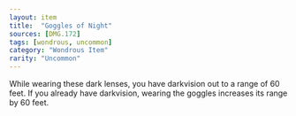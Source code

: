 ```yaml
---
layout: item
title:  "Goggles of Night"
sources: [DMG.172]
tags: [wondrous, uncommon]
category: "Wondrous Item"
rarity: "Uncommon"
---
```


While wearing these dark lenses, you have darkvision out to a range of 60 feet. If you already have darkvision, wearing the goggles increases its range by 60 feet.